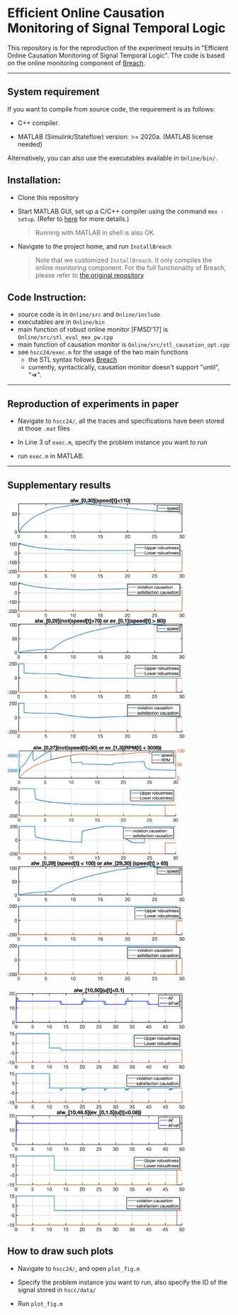 # Efficient Online Causation Monitoring of Signal Temporal Logic
This repository is for the reproduction of the experiment results in "Efficient Online Causation Monitoring of Signal Temporal Logic". The code is based on the online monitoring component of [Breach](https://github.com/decyphir/breach). 

***

## System requirement

If you want to compile from source code, the requirement is as follows:

- C++ compiler.

- MATLAB (Simulink/Stateflow) version: >= 2020a. (MATLAB license needed)

Alternatively, you can also use the executables available in `Online/bin/`.

## Installation:

- Clone this repository
  
- Start MATLAB GUI, set up a C/C++ compiler using the command `mex -setup`. (Refer to [here](https://www.mathworks.com/help/matlab/matlab_external/changing-default-compiler.html) for more details.)
  > Running with MATLAB in shell is also OK.

- Navigate to the project home, and run `InstallBreach`
  > Note that we customized `InstallBreach`. It only compiles the online monitoring component. For the full functionality of Breach, please refer to [the original repository](https://github.com/decyphir/breach)

## Code Instruction:

- source code is in `Online/src` and `Online/include`
- executables are in `Online/bin`
- main function of robust online monitor [FMSD'17] is `Online/src/stl_eval_mex_pw.cpp`
- main function of causation monitor is `Online/src/stl_causation_opt.cpp`
- see `hscc24/exec.m` for the usage of the two main functions
  - the STL syntax follows [Breach](https://github.com/decyphir/breach)
  - currently, syntactically, causation monitor doesn't support "until", "=>".  

***

## Reproduction of experiments in paper

- Navigate to `hscc24/`, all the traces and specifications have been stored at those `.mat` files
  
- In Line 3 of `exec.m`, specify the problem instance you want to run

- run `exec.m` in MATLAB.

***

## Supplementary results
<p float="left">
  <img src="hscc24/plots/AT_phi1.png" alt="AT_phi1" width="400"/> 
  <img src="hscc24/plots/AT_phi2.png" alt="AT_phi2" width="400"/>
</p>
<p float="left">
  <img src="hscc24/plots/AT_phi3.png" alt="AT_phi3" width="400"/>
  <img src="hscc24/plots/AT_phi4.png" alt="AT_phi4" width="400"/>
</p>
<p float="left">
  <img src="hscc24/plots/AFC_phi1.png" alt="AFC_phi1" width="400"/>
  <img src="hscc24/plots/AFC_phi2.png" alt="AFC_phi2" width="400"/>
</p>

## How to draw such plots

- Navigate to `hscc24/`, and open `plot_fig.m`
  
- Specify the problem instance you want to run, also specify the ID of the signal stored in `hscc/data/`
  
- Run `plot_fig.m`
